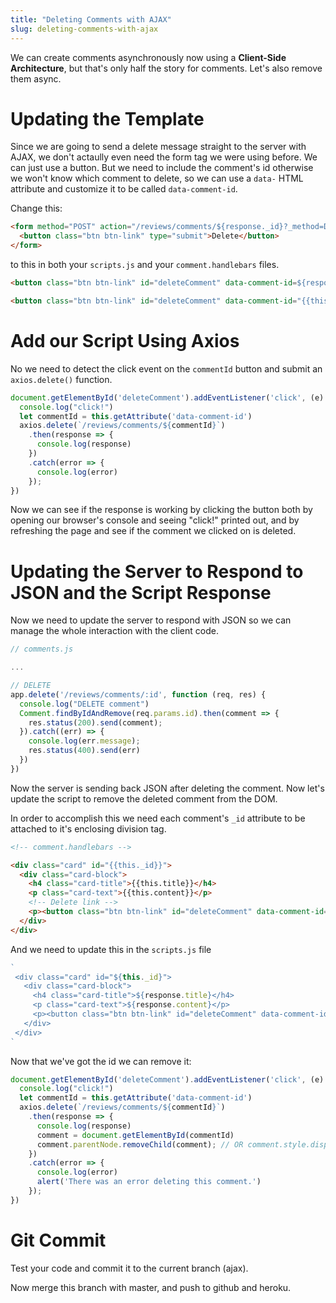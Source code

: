 ```yaml
---
title: "Deleting Comments with AJAX"
slug: deleting-comments-with-ajax
---
```


We can create comments asynchronously now using a **Client-Side Architecture**, but that's only half the story for comments. Let's also remove them async.

# Updating the Template

Since we are going to send a delete message straight to the server with AJAX, we don't actaully even need the form tag we were using before. We can just use a button. But we need to include the comment's id otherwise we won't know which comment to delete, so we can use a `data-` HTML attribute and customize it to be called `data-comment-id`.

Change this:

```HTML
<form method="POST" action="/reviews/comments/${response._id}?_method=DELETE">
  <button class="btn btn-link" type="submit">Delete</button>
</form>

```

to this in both your `scripts.js` and your `comment.handlebars` files.

```html
<button class="btn btn-link" id="deleteComment" data-comment-id=${response._id}>Delete</button>

<button class="btn btn-link" id="deleteComment" data-comment-id="{{this._id}}">Delete</button>
```

# Add our Script Using Axios

No we need to detect the click event on the `commentId` button and submit an `axios.delete()` function.

```js
document.getElementById('deleteComment').addEventListener('click', (e) => {
  console.log("click!")
  let commentId = this.getAttribute('data-comment-id')
  axios.delete(`/reviews/comments/${commentId}`)
    .then(response => {
      console.log(response)
    })
    .catch(error => {
      console.log(error)
    });
})
```

Now we can see if the response is working by clicking the button both by opening our browser's console and seeing "click!" printed out, and by refreshing the page and see if the comment we clicked on is deleted.

# Updating the Server to Respond to JSON and the Script Response

Now we need to update the server to respond with JSON so we can manage the whole interaction with the client code.

```js
// comments.js

...

// DELETE
app.delete('/reviews/comments/:id', function (req, res) {
  console.log("DELETE comment")
  Comment.findByIdAndRemove(req.params.id).then(comment => {
    res.status(200).send(comment);
  }).catch((err) => {
    console.log(err.message);
    res.status(400).send(err)
  })
})
```

Now the server is sending back JSON after deleting the comment. Now let's update the script to remove the deleted comment from the DOM.

In order to accomplish this we need each comment's `_id` attribute to be attached to it's enclosing division tag.

```HTML
<!-- comment.handlebars -->

<div class="card" id="{{this._id}}">
  <div class="card-block">
    <h4 class="card-title">{{this.title}}</h4>
    <p class="card-text">{{this.content}}</p>
    <!-- Delete link -->
    <p><button class="btn btn-link" id="deleteComment" data-comment-id=${response._id}>Delete</button></p>
  </div>
</div>
```

And we need to update this in the `scripts.js` file

```js
`
 <div class="card" id="${this._id}">
   <div class="card-block">
     <h4 class="card-title">${response.title}</h4>
     <p class="card-text">${response.content}</p>
     <p><button class="btn btn-link" id="deleteComment" data-comment-id=${response._id}>Delete</button></p>
   </div>
 </div>
`
```

Now that we've got the id we can remove it:

```js
document.getElementById('deleteComment').addEventListener('click', (e) => {
  console.log("click!")
  let commentId = this.getAttribute('data-comment-id')
  axios.delete(`/reviews/comments/${commentId}`)
    .then(response => {
      console.log(response)
      comment = document.getElementById(commentId)
      comment.parentNode.removeChild(comment); // OR comment.style.display = 'none';
    })
    .catch(error => {
      console.log(error)
      alert('There was an error deleting this comment.')
    });
})
```

# Git Commit

Test your code and commit it to the current branch (ajax).

Now merge this branch with master, and push to github and heroku.
